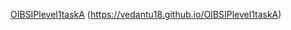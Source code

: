 [OIBSIPlevel1taskA](https://Vedantu18.github.io/OIBSIPlevel1taskA)
(https://vedantu18.github.io/OIBSIPlevel1taskA)
